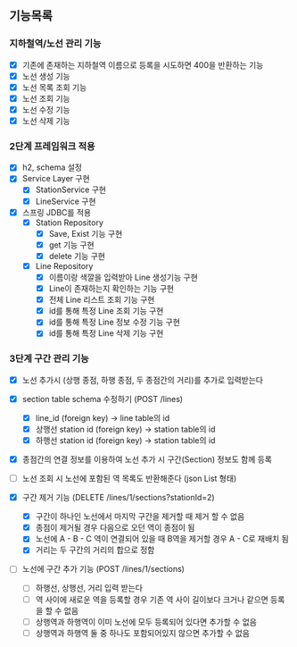 ## 기능목록

### 지하철역/노선 관리 기능

- [x] 기존에 존재하는 지하철역 이름으로 등록을 시도하면 400을 반환하는 기능
- [x] 노선 생성 기능
- [x] 노선 목록 조회 기능
- [x] 노선 조회 기능
- [x] 노선 수정 기능
- [x] 노선 삭제 기능

### 2단계 프레임워크 적용

- [x] h2, schema 설정
- [x] Service Layer 구현
    - [x] StationService 구현
    - [x] LineService 구현

- [x] 스프링 JDBC를 적용
    - [x] Station Repository
        - [x] Save, Exist 기능 구현
        - [x] get 기능 구현
        - [x] delete 기능 구현
    - [x] Line Repository
        - [x] 이름이랑 색깔을 입력받아 Line 생성기능 구현
        - [x] Line이 존재하는지 확인하는 기능 구현
        - [x] 전체 Line 리스트 조회 기능 구현
        - [x] id를 통해 특정 Line 조회 기능 구현
        - [x] id를 통해 특정 Line 정보 수정 기능 구현
        - [x] id를 통해 특정 Line 삭제 기능 구현

### 3단계 구간 관리 기능
- [x] 노선 추가시 (상행 종점, 하행 종점, 두 종점간의 거리)를 추가로 입력받는다
- [x] section table schema 수정하기 (POST /lines)
    - [x] line_id (foreign key) -> line table의 id
    - [x] 상행선 station id (foreign key) -> station table의 id
    - [x] 하행선 station id (foreign key) -> station table의 id
- [x] 종점간의 연결 정보를 이용하여 노선 추가 시 구간(Section) 정보도 함께 등록

- [ ] 노선 조회 시 노선에 포함된 역 목록도 반환해준다 (json List 형태)

- [x] 구간 제거 기능 (DELETE /lines/1/sections?stationId=2)
    - [x] 구간이 하나인 노선에서 마지막 구간을 제거할 때 제거 할 수 없음
    - [x] 종점이 제거될 경우 다음으로 오던 역이 종점이 됨
    - [x] 노선에 A - B - C 역이 연결되어 있을 때 B역을 제거할 경우 A - C로 재배치 됨
    - [x] 거리는 두 구간의 거리의 합으로 정함

- [ ] 노선에 구간 추가 기능 (POST /lines/1/sections)
    - [ ] 하행선, 상행선, 거리 입력 받는다
    - [ ] 역 사이에 새로운 역을 등록할 경우 기존 역 사이 길이보다 크거나 같으면 등록을 할 수 없음
    - [ ] 상행역과 하행역이 이미 노선에 모두 등록되어 있다면 추가할 수 없음
    - [ ] 상행역과 하행역 둘 중 하나도 포함되어있지 않으면 추가할 수 없음